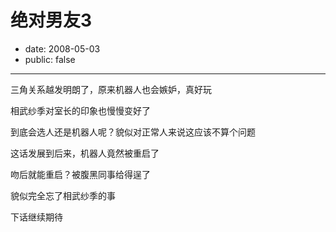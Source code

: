 # 绝对男友3

- date: 2008-05-03
- public: false

--------------------------


三角关系越发明朗了，原来机器人也会嫉妒，真好玩

相武纱季对室长的印象也慢慢变好了

到底会选人还是机器人呢？貌似对正常人来说这应该不算个问题

这话发展到后来，机器人竟然被重启了

吻后就能重启？被腹黑同事给得逞了

貌似完全忘了相武纱季的事

下话继续期待
